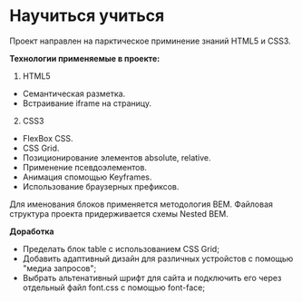# Научиться учиться
Проект направлен на парктическое приминение знаний HTML5 и CSS3.

**Технологии применяемые в проекте:**
1. HTML5
  * Семантическая разметка.
  * Встраивание iframe на страницу.
2. CSS3
  * FlexBox CSS.
  * CSS Grid.
  * Позиционирование элементов absolute, relative.
  * Применение псевдоэлементов.
  * Анимация спомощью Keyframes.
  * Использование браузерных префиксов.
  
  Для именования блоков применяется методология BEM. 
  Файловая структура проекта придерживается схемы Nested BEM.
  
  
  **Доработка**
- Пределать блок table с использованием CSS Grid;
- Добавить адаптивный дизайн для различных устройстов с помощью "медиа запросов";
- Выбрать альтенативный шрифт для сайта и подключить его через отдельный файл font.css с помощью font-face;
